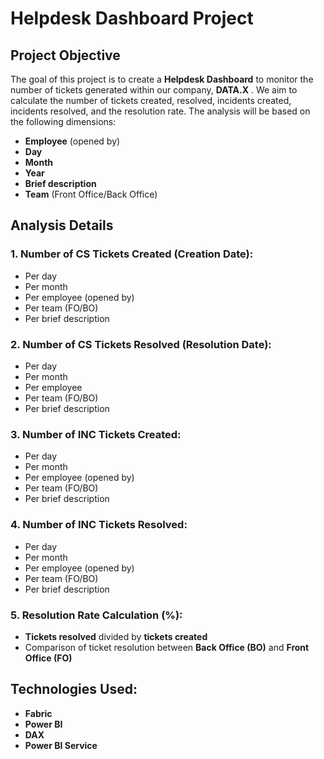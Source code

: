 
# Helpdesk Dashboard Project

## Project Objective

The goal of this project is to create a **Helpdesk Dashboard** to monitor the number of tickets generated within our company,  **DATA.X** . We aim to calculate the number of tickets created, resolved, incidents created, incidents resolved, and the resolution rate. The analysis will be based on the following dimensions:

* **Employee** (opened by)
* **Day**
* **Month**
* **Year**
* **Brief description**
* **Team** (Front Office/Back Office)

## Analysis Details

### 1. Number of CS Tickets Created (Creation Date):

* Per day
* Per month
* Per employee (opened by)
* Per team (FO/BO)
* Per brief description

### 2. Number of CS Tickets Resolved (Resolution Date):

* Per day
* Per month
* Per employee
* Per team (FO/BO)
* Per brief description

### 3. Number of INC Tickets Created:

* Per day
* Per month
* Per employee (opened by)
* Per team (FO/BO)
* Per brief description

### 4. Number of INC Tickets Resolved:

* Per day
* Per month
* Per employee (opened by)
* Per team (FO/BO)
* Per brief description

### 5. Resolution Rate Calculation (%):

* **Tickets resolved** divided by **tickets created**
* Comparison of ticket resolution between **Back Office (BO)** and **Front Office (FO)**

## Technologies Used:

* **Fabric**
* **Power BI**
* **DAX**
* **Power BI Service**
